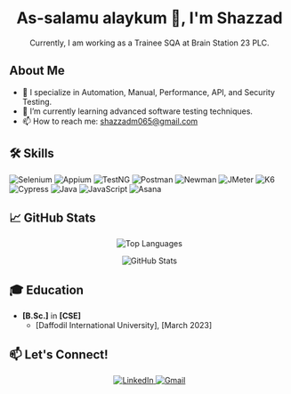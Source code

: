 <h1 align="center">As-salamu alaykum 👋, I'm Shazzad</h1>

<p align="center">
  Currently, I am working as a Trainee SQA at Brain Station 23 PLC.
</p>

## About Me
- 🔭 I specialize in Automation, Manual, Performance, API, and Security Testing.
- 🌱 I’m currently learning advanced software testing techniques.
- 📫 How to reach me: [shazzadm065@gmail.com](mailto:shazzadm065@gmail.com)

## 🛠️ Skills
<p align="left">
  <img src="https://img.shields.io/badge/Selenium-43B02A?style=for-the-badge&logo=selenium&logoColor=white" alt="Selenium" />
  <img src="https://img.shields.io/badge/Appium-41BDF5?style=for-the-badge&logo=appium&logoColor=white" alt="Appium" />
  <img src="https://img.shields.io/badge/TestNG-9D0F5C?style=for-the-badge&logo=testng&logoColor=white" alt="TestNG" />
  <img src="https://img.shields.io/badge/Postman-FF6C37?style=for-the-badge&logo=postman&logoColor=white" alt="Postman" />
  <img src="https://img.shields.io/badge/Newman-00BFFF?style=for-the-badge&logo=newman&logoColor=white" alt="Newman" />
  <img src="https://img.shields.io/badge/JMeter-D22128?style=for-the-badge&logo=apache-jmeter&logoColor=white" alt="JMeter" />
  <img src="https://img.shields.io/badge/K6-7D64FF?style=for-the-badge&logo=k6&logoColor=white" alt="K6" />
  <img src="https://img.shields.io/badge/Cypress-17202C?style=for-the-badge&logo=cypress&logoColor=white" alt="Cypress" />
  <img src="https://img.shields.io/badge/Java-007396?style=for-the-badge&logo=java&logoColor=white" alt="Java" />
  <img src="https://img.shields.io/badge/JavaScript-F7DF1E?style=for-the-badge&logo=javascript&logoColor=black" alt="JavaScript" />
  <img src="https://img.shields.io/badge/Asana-F06A6A?style=for-the-badge&logo=asana&logoColor=white" alt="Asana" />
</p>

## 📈 GitHub Stats
<p align="center">
  <img src="https://github-readme-stats.vercel.app/api/top-langs?username=shazzad01&show_icons=true&locale=en&layout=compact" alt="Top Languages" />
</p>
<p align="center">
  <img src="https://github-readme-stats.vercel.app/api?username=shazzad01&show_icons=true&locale=en" alt="GitHub Stats" />
</p>


## 🎓 Education
- **[B.Sc.]** in **[CSE]**
  - [Daffodil International University], [March 2023]

## 📫 Let's Connect!
<p align="center">
  <a href="https://www.linkedin.com/in/md-shazzad-mia/">
    <img src="https://img.shields.io/badge/LinkedIn-0077B5?style=for-the-badge&logo=linkedin&logoColor=white" alt="LinkedIn"/>
  </a>
   <a href="mailto:shazzadm065@gmail.com">
    <img src="https://img.shields.io/badge/Gmail-D14836?style=for-the-badge&logo=gmail&logoColor=white" alt="Gmail"/>
  </a>
</p>
